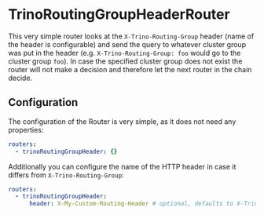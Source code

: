 # TrinoRoutingGroupHeaderRouter

This very simple router looks at the `X-Trino-Routing-Group` header (name of the header is configurable) and send the query to whatever cluster group was put in the header (e.g. `X-Trino-Routing-Group: foo` would go to the cluster group `foo`).
In case the specified cluster group does not exist the router will not make a decision and therefore let the next router in the chain decide.

## Configuration

The configuration of the Router is very simple, as it does not need any properties:

```yaml
routers:
  - trinoRoutingGroupHeader: {}
```

Additionally you can configure the name of the HTTP header in case it differs from `X-Trino-Routing-Group`:

```yaml
routers:
  - trinoRoutingGroupHeader:
      header: X-My-Custom-Routing-Header # optional, defaults to X-Trino-Routing-Group
```
